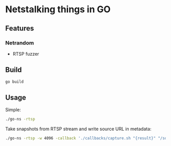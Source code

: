 # Netstalking things in GO

## Features

### Netrandom

- RTSP fuzzer

## Build

```sh
go build
```

## Usage

Simple:

```sh
./go-ns -rtsp
```

Take snapshots from RTSP stream and write source URL in metadata:

```sh
./go-ns -rtsp -w 4096 -callback './callbacks/capture.sh "{result}" "/sdcard/Pictures/RTSP/" "{slug}"'
```
